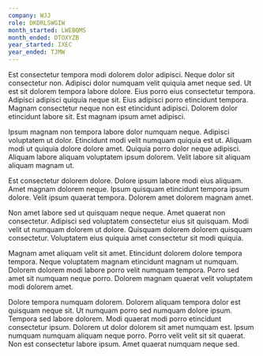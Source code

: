 ```yaml
---
company: WJJ
role: DKDRLSWGIW
month_started: LWEBQMS
month_ended: DTOXYZB
year_started: IXEC
year_ended: TJMW
---
```


Est consectetur tempora modi dolorem dolor adipisci. Neque dolor sit consectetur non. Adipisci dolor numquam velit quiquia amet neque sed. Ut est sit dolorem tempora labore dolore. Eius porro eius consectetur tempora. Adipisci adipisci quiquia neque sit. Eius adipisci porro etincidunt tempora. Magnam consectetur neque non est etincidunt adipisci. Dolorem dolor etincidunt labore sit. Est magnam ipsum amet adipisci.

Ipsum magnam non tempora labore dolor numquam neque. Adipisci voluptatem ut dolor. Etincidunt modi velit numquam quiquia est ut. Aliquam modi ut quiquia dolore dolore amet. Quiquia porro dolor neque adipisci. Aliquam labore aliquam voluptatem ipsum dolorem. Velit labore sit aliquam aliquam magnam ut.

Est consectetur dolorem dolore. Dolore ipsum labore modi eius aliquam. Amet magnam dolorem neque. Ipsum quisquam etincidunt tempora ipsum dolore. Velit ipsum quaerat tempora. Dolorem amet dolorem magnam amet.

Non amet labore sed ut quisquam neque neque. Amet quaerat non consectetur. Adipisci sed voluptatem consectetur eius sit quisquam. Modi velit ut numquam dolorem ut dolore. Quisquam dolorem dolorem quisquam consectetur. Voluptatem eius quiquia amet consectetur sit modi quiquia.

Magnam amet aliquam velit sit amet. Etincidunt dolorem dolore tempora tempora. Neque voluptatem magnam etincidunt magnam ut numquam. Dolorem dolorem modi labore porro velit numquam tempora. Porro sed amet sit numquam neque porro. Dolorem magnam quaerat velit voluptatem modi dolorem amet.

Dolore tempora numquam dolorem. Dolorem aliquam tempora dolor est quisquam neque sit. Ut numquam porro sed numquam dolore ipsum. Tempora sed labore dolorem. Modi quaerat modi porro etincidunt consectetur ipsum. Dolorem ut dolor dolorem sit amet numquam est. Ipsum numquam numquam aliquam neque porro. Porro velit velit sit sit quaerat. Non est consectetur labore ipsum. Amet quaerat numquam neque sed.
    
